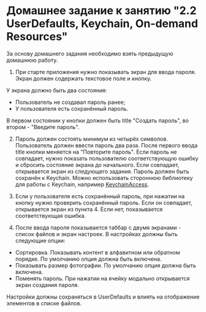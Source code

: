 # Домашнее задание к занятию "2.2 UserDefaults, Keychain, On-demand Resources"

За основу домашнего задания необходимо взять предыдущую домашнюю работу.

1. При старте приложения нужно показывать экран для ввода пароля. Экран должен содержать текстовое поле и кнопку. 

У экрана должно быть два состояния:

- Пользователь не создавал пароль ранее;
- У пользователя есть сохранённый пароль.

В первом состоянии у кнопки должен быть title "Создать пароль", во втором - "Введите пароль".

2. Пароль должен состоять минимум из четырёх символов. Пользователь должен ввести пароль два раза. После первого ввода title кнопки меняется на "Повторите пароль". Если пароль не совпадает, нужно показать пользователю соответствующую ошибку и сбросить состояние экрана до начального. Если совпадает, открывается экран из следующего задания. Пароль должен быть сохранён к Keychain. Можно использовать стороннюю библиотеку для работы с Keychain, например [KeychainAccess](https://github.com/kishikawakatsumi/KeychainAccess).

3. Если у пользователя есть сохранённый пароль, при нажатии на кнопку нужно проверить сохранённый пароль. Если он совпадает, открывается экран из пункта 4. Если нет, показывается соответствующая ошибка.

4. После ввода пароля показывается таббар с двумя экранами - список файлов и экран настроек. В настройках должны быть следующие опции:

- Сортировка. Показывать контент в алфавитном или обратном порядке. По умолчанию опция должна быть включена.
- Показывать размер фотографии. По умолчанию опция должна быть включена.
- Поменять пароль. При нажатии на ячейку модально открывается экран создания пароля.

Настройки должны сохраняться в UserDefaults и влиять на отображение элементов в списке файлов.

